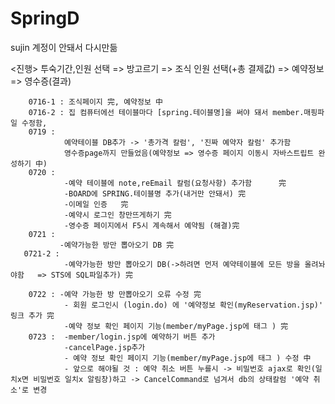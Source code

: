 # SpringD
sujin 계정이 안돼서 다시만듦

<진행>
투숙기간,인원 선택 => 방고르기 => 조식 인원 선택(+총 결제값) => 예약정보 => 영수증(결과)

        0716-1 : 조식페이지 完, 예약정보 中
        0716-2 : 집 컴퓨터에선 테이블마다 [spring.테이블명]을 써야 돼서 member.매핑파일 수정함, 
        0719 : 
                예약테이블 DB추가 -> '총가격 칼럼', '진짜 예약자 칼럼' 추가함
                영수증page까지 만들었음(예약정보 => 영수증 페이지 이동시 자바스트립트 완성하기 中)
        0720 : 
                -예약 테이블에 note,reEmail 칼럼(요청사항) 추가함      完
                -BOARD에 SPRING.테이블명 추가(내거만 안돼서) 完
                -이메일 인증   完
                -예약시 로그인 창만뜨게하기 完
                -영수증 페이지에서 F5시 계속해서 예약됨 (해결)完
        0721 : 
               -예약가능한 방만 뽑아오기 DB 完
       0721-2 : 
                -예약가능한 방만 뽑아오기 DB(->하려면 먼저 예약테이블에 모든 방을 올려놔야함   => STS에 SQL파일추가) 完
       
        0722 : -예약 가능한 방 만뽑아오기 오류 수정 完
                - 회원 로그인시 (login.do) 에 '예약정보 확인(myReservation.jsp)' 링크 추가 完
                -예약 정보 확인 페이지 기능(member/myPage.jsp에 태그 ) 完
        0723 :  -member/login.jsp에 예약하기 버튼 추가
                -cancelPage.jsp추가
                - 예약 정보 확인 페이지 기능(member/myPage.jsp에 태그 ) 수정 中
                - 앞으로 해야될 것 : 예약 취소 버튼 누를시 -> 비밀번호 ajax로 확인(일치x면 비밀번호 일치x 알림창)하고 -> CancelCommand로 넘겨서 db의 상태칼럼 '예약 취소'로 변경

        
